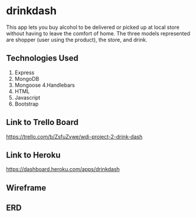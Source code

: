 # drinkdash
This app lets you buy alcohol to be delivered or picked up at local store without having to leave the comfort of home. 
The three models represented are shopper (user using the product), the store, and drink.

## Technologies Used
1. Express
2. MongoDB
3. Mongoose
4.Handlebars
5. HTML
6. Javascript
7. Bootstrap

## Link to Trello Board
https://trello.com/b/ZsfuZvwe/wdi-project-2-drink-dash

## Link to Heroku
https://dashboard.heroku.com/apps/drinkdash
## Wireframe

## ERD


